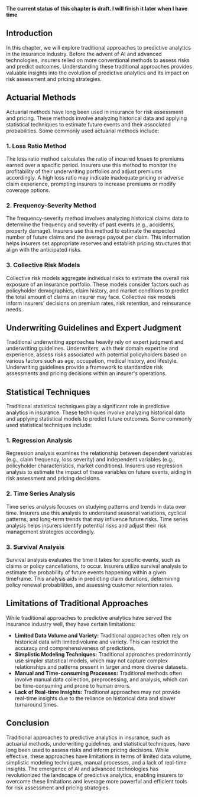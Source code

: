 **The current status of this chapter is draft. I will finish it later when I have time**

Introduction
------------

In this chapter, we will explore traditional approaches to predictive analytics in the insurance industry. Before the advent of AI and advanced technologies, insurers relied on more conventional methods to assess risks and predict outcomes. Understanding these traditional approaches provides valuable insights into the evolution of predictive analytics and its impact on risk assessment and pricing strategies.

Actuarial Methods
-----------------

Actuarial methods have long been used in insurance for risk assessment and pricing. These methods involve analyzing historical data and applying statistical techniques to estimate future events and their associated probabilities. Some commonly used actuarial methods include:

### 1. Loss Ratio Method

The loss ratio method calculates the ratio of incurred losses to premiums earned over a specific period. Insurers use this method to monitor the profitability of their underwriting portfolios and adjust premiums accordingly. A high loss ratio may indicate inadequate pricing or adverse claim experience, prompting insurers to increase premiums or modify coverage options.

### 2. Frequency-Severity Method

The frequency-severity method involves analyzing historical claims data to determine the frequency and severity of past events (e.g., accidents, property damage). Insurers use this method to estimate the expected number of future claims and the average payout per claim. This information helps insurers set appropriate reserves and establish pricing structures that align with the anticipated risks.

### 3. Collective Risk Models

Collective risk models aggregate individual risks to estimate the overall risk exposure of an insurance portfolio. These models consider factors such as policyholder demographics, claim history, and market conditions to predict the total amount of claims an insurer may face. Collective risk models inform insurers' decisions on premium rates, risk retention, and reinsurance needs.

Underwriting Guidelines and Expert Judgment
-------------------------------------------

Traditional underwriting approaches heavily rely on expert judgment and underwriting guidelines. Underwriters, with their domain expertise and experience, assess risks associated with potential policyholders based on various factors such as age, occupation, medical history, and lifestyle. Underwriting guidelines provide a framework to standardize risk assessments and pricing decisions within an insurer's operations.

Statistical Techniques
----------------------

Traditional statistical techniques play a significant role in predictive analytics in insurance. These techniques involve analyzing historical data and applying statistical models to predict future outcomes. Some commonly used statistical techniques include:

### 1. Regression Analysis

Regression analysis examines the relationship between dependent variables (e.g., claim frequency, loss severity) and independent variables (e.g., policyholder characteristics, market conditions). Insurers use regression analysis to estimate the impact of these variables on future events, aiding in risk assessment and pricing decisions.

### 2. Time Series Analysis

Time series analysis focuses on studying patterns and trends in data over time. Insurers use this analysis to understand seasonal variations, cyclical patterns, and long-term trends that may influence future risks. Time series analysis helps insurers identify potential risks and adjust their risk management strategies accordingly.

### 3. Survival Analysis

Survival analysis evaluates the time it takes for specific events, such as claims or policy cancellations, to occur. Insurers utilize survival analysis to estimate the probability of future events happening within a given timeframe. This analysis aids in predicting claim durations, determining policy renewal probabilities, and assessing customer retention rates.

Limitations of Traditional Approaches
-------------------------------------

While traditional approaches to predictive analytics have served the insurance industry well, they have certain limitations:

* **Limited Data Volume and Variety:** Traditional approaches often rely on historical data with limited volume and variety. This can restrict the accuracy and comprehensiveness of predictions.
* **Simplistic Modeling Techniques:** Traditional approaches predominantly use simpler statistical models, which may not capture complex relationships and patterns present in larger and more diverse datasets.
* **Manual and Time-consuming Processes:** Traditional methods often involve manual data collection, preprocessing, and analysis, which can be time-consuming and prone to human errors.
* **Lack of Real-time Insights:** Traditional approaches may not provide real-time insights due to the reliance on historical data and slower turnaround times.

Conclusion
----------

Traditional approaches to predictive analytics in insurance, such as actuarial methods, underwriting guidelines, and statistical techniques, have long been used to assess risks and inform pricing decisions. While effective, these approaches have limitations in terms of limited data volume, simplistic modeling techniques, manual processes, and a lack of real-time insights. The emergence of AI and advanced technologies has revolutionized the landscape of predictive analytics, enabling insurers to overcome these limitations and leverage more powerful and efficient tools for risk assessment and pricing strategies.
